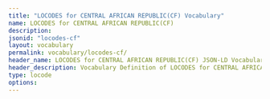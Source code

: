 ```yaml
---
title: "LOCODES for CENTRAL AFRICAN REPUBLIC(CF) Vocabulary"
name: LOCODES for CENTRAL AFRICAN REPUBLIC(CF) 
description: 
jsonid: "locodes-cf"
layout: vocabulary
permalink: vocabulary/locodes-cf/
header_name: LOCODES for CENTRAL AFRICAN REPUBLIC(CF) JSON-LD Vocabulary
header_description: Vocabulary Definition of LOCODES for CENTRAL AFRICAN REPUBLIC(CF) semantics in HTML format. JSON-LD format is available at [locodes-cf.jsonld](https://edi3.org/vocabulary/locodes-cf.jsonld)
type: locode
options:
---
```

